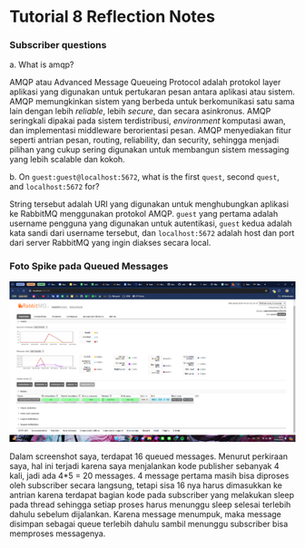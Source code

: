 # Tutorial 8 Reflection Notes

### Subscriber questions
a. What is amqp?

AMQP atau Advanced Message Queueing Protocol adalah protokol layer aplikasi yang digunakan untuk pertukaran pesan antara aplikasi atau sistem. AMQP memungkinkan sistem yang berbeda untuk berkomunikasi satu sama lain dengan lebih _reliable_, lebih _secure_, dan secara asinkronus. AMQP seringkali dipakai pada sistem terdistribusi, _environment_ komputasi awan, dan implementasi middleware berorientasi pesan. AMQP menyediakan fitur seperti antrian pesan, routing, reliability, dan security, sehingga menjadi pilihan yang cukup sering digunakan untuk membangun sistem messaging yang lebih scalable dan kokoh.

b. On `guest:guest@localhost:5672`, what is the first `quest`, second `quest`, and `localhost:5672` for?

String tersebut adalah URI yang digunakan untuk menghubungkan aplikasi ke RabbitMQ menggunakan protokol AMQP. `guest` yang pertama adalah username pengguna yang digunakan untuk autentikasi, `guest` kedua adalah kata sandi dari username tersebut, dan `localhost:5672` adalah host dan port dari server RabbitMQ yang ingin diakses secara local.

### Foto Spike pada Queued Messages

![Foto spike pada queued messages](queued_messages_spike.png)

Dalam screenshot saya, terdapat 16 queued messages. Menurut perkiraan saya, hal ini terjadi karena saya menjalankan kode publisher sebanyak 4 kali, jadi ada 4*5 = 20 messages. 4 message pertama masih bisa diproses oleh subscriber secara langsung, tetapi sisa 16 nya harus dimasukkan ke antrian karena terdapat bagian kode pada subscriber yang melakukan sleep pada thread sehingga setiap proses harus menunggu sleep selesai terlebih dahulu sebelum dijalankan. Karena message menumpuk, maka message disimpan sebagai queue terlebih dahulu sambil menunggu subscriber bisa memproses messagenya.
